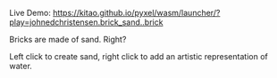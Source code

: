 Live Demo:
https://kitao.github.io/pyxel/wasm/launcher/?play=johnedchristensen.brick_sand..brick

Bricks are made of sand. Right?

Left click to create sand, right click to add an artistic representation of water.
